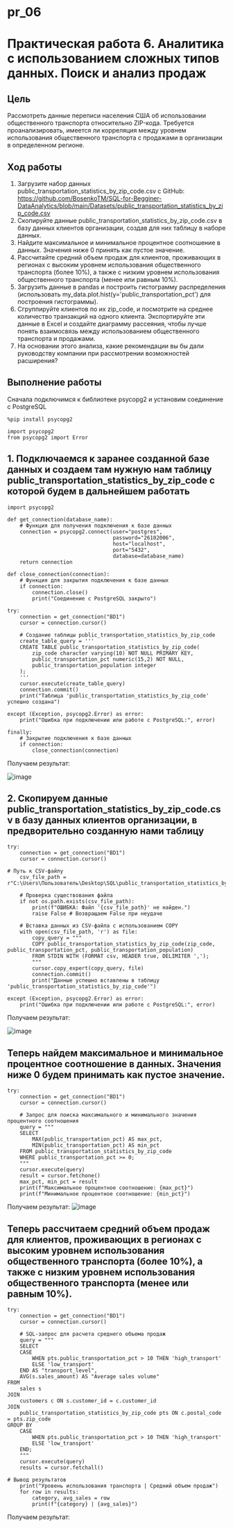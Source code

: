 # pr_06
# Практическая работа 6. Аналитика с использованием сложных типов данных. Поиск и анализ продаж
## Цель
Рассмотреть данные переписи населения США об использовании общественного транспорта относительно ZIP-кода.
Требуется проанализировать, имеется ли корреляция между уровнем использования общественного транспорта с продажами в
организации в определенном регионе.
## Ход работы
1. Загрузите набор данных public_transportation_statistics_by_zip_code.csv с GitHub:
https://github.com/BosenkoTM/SQL-for-Begginer-DataAnalytics/blob/main/Datasets/public_transportation_statistics_by_zip_code.csv
2. Скопируйте данные public_transportation_statistics_by_zip_code.csv в базу данных клиентов организации, создав для них таблицу в наборе данных.
3. Найдите максимальное и минимальное процентное соотношение в данных. Значения ниже 0 принять как пустое значение.
4. Рассчитайте средний объем продаж для клиентов, проживающих в регионах с высоким уровнем использования общественного транспорта (более 10%), а также с низким уровнем использования общественного транспорта (менее или равным 10%).
5. Загрузить данные в pandas и построить гистограмму распределения (использовать my_data.plot.hist(y='public_transportation_pct') для построения гистограммы).
6. Сгруппируйте клиентов по их zip_code, и посмотрите на среднее количество транзакций на одного клиента. Экспортируйте эти данные в Excel и создайте диаграмму рассеяния, чтобы лучше понять взаимосвязь между использованием общественного транспорта и продажами.
7. На основании этого анализа, какие рекомендации вы бы дали руководству компании при рассмотрении возможностей расширения?

## Выполнение работы
Сначала подключимся к библиотеке psycopg2 и установим соединение с PostgreSQL
````
%pip install psycopg2
````
````
import psycopg2
from psycopg2 import Error
````
## 1. Подключаемся к заранее созданной базе данных и создаем там нужную нам таблицу public_transportation_statistics_by_zip_code  с которой будем в дальнейшем работать
````
import psycopg2

def get_connection(database_name):
    # Функция для получения подключения к базе данных
    connection = psycopg2.connect(user="postgres",
                                  password="26102006",
                                  host="localhost",
                                  port="5432",
                                  database=database_name)
    return connection

def close_connection(connection):
    # Функция для закрытия подключения к базе данных
    if connection:
        connection.close()
        print("Соединение с PostgreSQL закрыто")

try:
    connection = get_connection("BD1")
    cursor = connection.cursor()

    # Создание таблицы public_transportation_statistics_by_zip_code
    create_table_query = '''
    CREATE TABLE public_transportation_statistics_by_zip_code(
        zip_code character varying(10) NOT NULL PRIMARY KEY,
        public_transportation_pct numeric(15,2) NOT NULL,
        public_transportation_population integer
    );
    '''
    cursor.execute(create_table_query)
    connection.commit()
    print("Таблица 'public_transportation_statistics_by_zip_code' успешно создана")

except (Exception, psycopg2.Error) as error:
    print("Ошибка при подключении или работе с PostgreSQL:", error)

finally:
    # Закрытие подключения к базе данных
    if connection:
        close_connection(connection)
````
Получаем результат:

![image](https://github.com/user-attachments/assets/036dc77b-1d9b-4da1-a689-280fd210fce0)

## 2. Скопируем данные public_transportation_statistics_by_zip_code.csv в базу данных клиентов организации, в предворительно созданную нами таблицу 
````
try:
    connection = get_connection("BD1")
    cursor = connection.cursor()

# Путь к CSV-файлу
    csv_file_path = r"C:\Users\Пользователь\Desktop\SQL\public_transportation_statistics_by_zip_code.csv"

    # Проверка существования файла
    if not os.path.exists(csv_file_path):
        print(f"ОШИБКА: Файл '{csv_file_path}' не найден.")
        raise False # Возвращаем False при неудаче
    
    # Вставка данных из CSV-файла с использованием COPY
    with open(csv_file_path, 'r') as file:
        copy_query = """
        COPY public_transportation_statistics_by_zip_code(zip_code, public_transportation_pct, public_transportation_population)
        FROM STDIN WITH (FORMAT csv, HEADER true, DELIMITER ',');
        """
        cursor.copy_expert(copy_query, file)
        connection.commit()
        print("Данные успешно вставлены в таблицу 'public_transportation_statistics_by_zip_code'")

except (Exception, psycopg2.Error) as error:
    print("Ошибка при подключении или работе с PostgreSQL:", error)
````

Получаем результат:

![image](https://github.com/user-attachments/assets/98927422-149a-4012-84c2-ddfcd9ce2d67)

## Теперь найдем максимальное и минимальное процентное соотношение в данных. Значения ниже 0 будем принимать как пустое значение.
````
try:
    connection = get_connection("BD1")
    cursor = connection.cursor()

    # Запрос для поиска максимального и минимального значения процентного соотношения
    query = """
    SELECT 
        MAX(public_transportation_pct) AS max_pct,
        MIN(public_transportation_pct) AS min_pct
    FROM public_transportation_statistics_by_zip_code
    WHERE public_transportation_pct >= 0;
    """
    cursor.execute(query)
    result = cursor.fetchone()
    max_pct, min_pct = result
    print(f"Максимальное процентное соотношение: {max_pct}")
    print(f"Минимальное процентное соотношение: {min_pct}")
````
Получаем результат:
![image](https://github.com/user-attachments/assets/968de915-bb41-4912-9e29-f987a6bfa4ce)

## Теперь рассчитаем средний объем продаж для клиентов, проживающих в регионах с высоким уровнем использования общественного транспорта (более 10%), а также с низким уровнем использования общественного транспорта (менее или равным 10%).
````
try:
    connection = get_connection("BD1")
    cursor = connection.cursor()

    # SQL-запрос для расчета среднего объема продаж
    query = """
    SELECT 
    CASE 
        WHEN pts.public_transportation_pct > 10 THEN 'high_transport'
        ELSE 'low_transport'
    END AS "transport_level",
    AVG(s.sales_amount) AS "Average sales volume"
FROM 
    sales s
JOIN 
    customers c ON s.customer_id = c.customer_id
JOIN 
    public_transportation_statistics_by_zip_code pts ON c.postal_code = pts.zip_code
GROUP BY 
    CASE 
        WHEN pts.public_transportation_pct > 10 THEN 'high_transport'
        ELSE 'low_transport'
    END;
    """
    cursor.execute(query)
    results = cursor.fetchall()

# Вывод результатов
    print("Уровень использования транспорта | Средний объем продаж")
    for row in results:
        category, avg_sales = row
        print(f"{category} | {avg_sales}")
````
Получаем результат:
